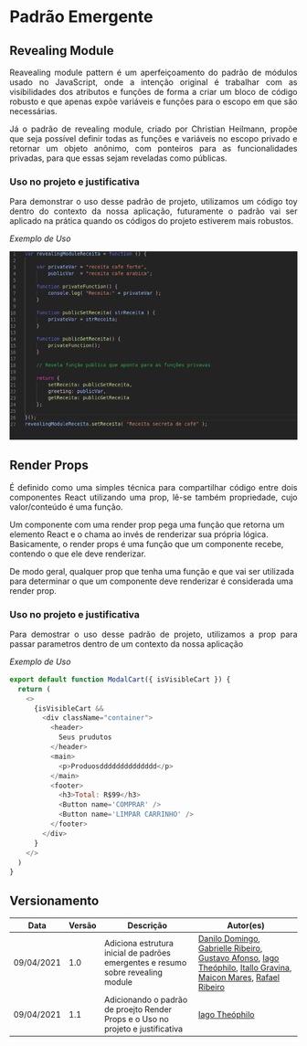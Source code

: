 # Padrão Emergente

## Revealing Module

<p align="justify">Reavealing module pattern é um aperfeiçoamento do padrão de módulos usado no JavaScript, onde a intenção original é trabalhar com as visibilidades dos atributos e funções de forma a criar um bloco de código robusto e que apenas expõe variáveis e funções para o escopo em que são necessárias.</p>

<p align="justify">Já o padrão de revealing module, criado por Christian Heilmann, propõe que seja possível definir todas as funções e variáveis no escopo privado e retornar um objeto anônimo, com ponteiros para as funcionalidades privadas, para que essas sejam reveladas como públicas.</p>


### Uso no projeto e justificativa

<p align="justify">Para demonstrar o uso desse padrão de projeto, utilizamos um código toy dentro do contexto da nossa aplicação, futuramente o padrão vai ser aplicado na prática quando os códigos do projeto estiverem mais robustos.</p>

*Exemplo de Uso*

![alt text](../img/emergentes/codigoToy.png)

## Render Props
<p align="justify">É definido como uma simples técnica para compartilhar código entre dois componentes React utilizando uma prop, lê-se também propriedade, cujo valor/conteúdo é uma função.

Um componente com uma render prop pega uma função que retorna um elemento React e o chama ao invés de renderizar sua própria lógica. Basicamente, o render props é uma função que um componente recebe, contendo o que ele deve renderizar.

De modo geral, qualquer prop que tenha uma função e que vai ser utilizada para determinar o que um componente deve renderizar é considerada uma render prop.</p>


### Uso no projeto e justificativa
<p align="justify">Para demostrar o uso desse padrão de projeto, utilizamos a prop para passar parametros dentro de um contexto da nossa aplicação</p>

*Exemplo de Uso*
```javascript
export default function ModalCart({ isVisibleCart }) {
  return (
    <>
      {isVisibleCart &&
        <div className="container">
          <header>
            Seus prudutos
          </header>
          <main>
            <p>Produosdddddddddddddd</p>
          </main>
          <footer>
            <h3>Total: R$99</h3>
            <Button name='COMPRAR' />
            <Button name='LIMPAR CARRINHO' />
          </footer>
        </div>
      }
    </>
  )
}
```
## Versionamento

| Data | Versão | Descrição | Autor(es) |
|------|------|------|------|
|09/04/2021|1.0|Adiciona estrutura inicial de padrões emergentes e resumo sobre revealing module|[Danilo Domingo](https://github.com/danilow200), [Gabrielle Ribeiro](https://github.com/Gabrielle-Ribeiro), [Gustavo Afonso](https://github.com/GustavoAPS), [Iago Theóphilo](https://github.com/IagoTheophilo), [Itallo Gravina](https://github.com/itallogravina), [Maicon Mares](https://github.com/MaiconMares), [Rafael Ribeiro](https://github.com/rafaelflarrn)|
|09/04/2021|1.1| Adicionando o padrão de proejto Render Props e o Uso no projeto e justificativa |[Iago Theóphilo](https://github.com/IagoTheophilo)|

